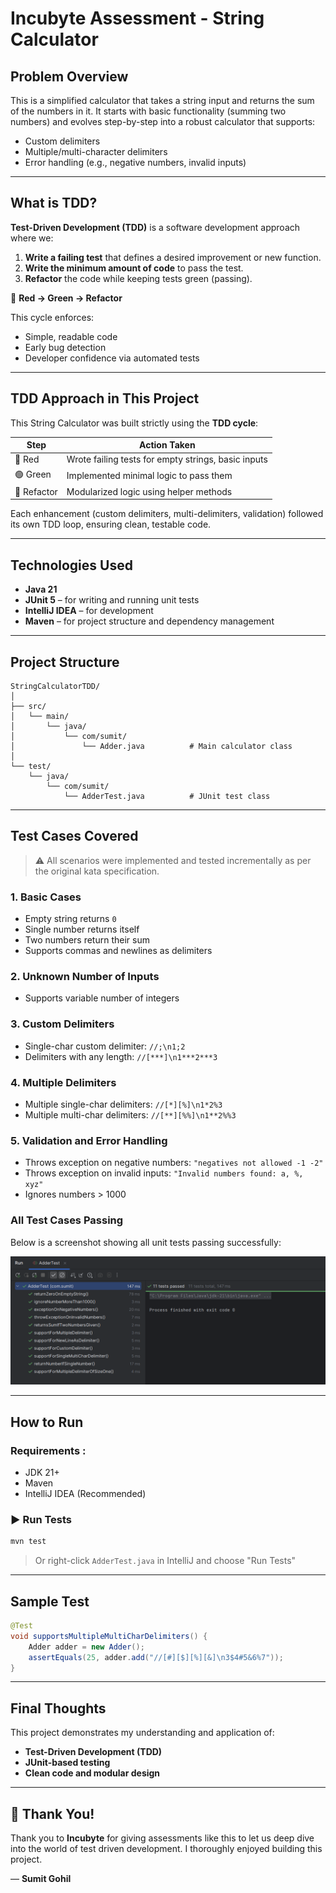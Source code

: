 
# Incubyte Assessment - String Calculator

## Problem Overview

This is a simplified calculator that takes a string input and returns the sum of the numbers in it. It starts with basic functionality (summing two numbers) and evolves step-by-step into a robust calculator that supports:

- Custom delimiters
- Multiple/multi-character delimiters
- Error handling (e.g., negative numbers, invalid inputs)

---

## What is TDD?

**Test-Driven Development (TDD)** is a software development approach where we:

1. **Write a failing test** that defines a desired improvement or new function.
2. **Write the minimum amount of code** to pass the test.
3. **Refactor** the code while keeping tests green (passing).

🔁 **Red → Green → Refactor**

This cycle enforces:
- Simple, readable code
- Early bug detection
- Developer confidence via automated tests

---

## TDD Approach in This Project

This String Calculator was built strictly using the **TDD cycle**:

| Step        | Action Taken |
|-------------|--------------|
| 🔴 Red      | Wrote failing tests for empty strings, basic inputs |
| 🟢 Green    | Implemented minimal logic to pass them |
| 🔄 Refactor | Modularized logic using helper methods |

Each enhancement (custom delimiters, multi-delimiters, validation) followed its own TDD loop, ensuring clean, testable code.

---

## Technologies Used

- **Java 21**
- **JUnit 5** – for writing and running unit tests
- **IntelliJ IDEA** – for development
- **Maven** – for project structure and dependency management

---

## Project Structure

```
StringCalculatorTDD/
│
├── src/
│   └── main/
│       └── java/
│           └── com/sumit/
│               └── Adder.java          # Main calculator class
│
└── test/
    └── java/
        └── com/sumit/  
            └── AdderTest.java          # JUnit test class
```

---

## Test Cases Covered

> ⚠️ All scenarios were implemented and tested incrementally as per the original kata specification.

### 1. Basic Cases
- Empty string returns `0`
- Single number returns itself
- Two numbers return their sum
- Supports commas and newlines as delimiters

### 2. Unknown Number of Inputs
- Supports variable number of integers

### 3. Custom Delimiters
- Single-char custom delimiter: `//;\n1;2`
- Delimiters with any length: `//[***]\n1***2***3`

### 4. Multiple Delimiters
- Multiple single-char delimiters: `//[*][%]\n1*2%3`
- Multiple multi-char delimiters: `//[**][%%]\n1**2%%3`

### 5. Validation and Error Handling
- Throws exception on negative numbers: `"negatives not allowed -1 -2"`
- Throws exception on invalid inputs: `"Invalid numbers found: a, %, xyz"`
- Ignores numbers > 1000

### All Test Cases Passing

Below is a screenshot showing all unit tests passing successfully:

![All Tests Passing](assets/TestDetails.png)

---

## How to Run

### Requirements :
- JDK 21+
- Maven
- IntelliJ IDEA (Recommended)

### ▶ Run Tests

```bash
mvn test
```

> Or right-click `AdderTest.java` in IntelliJ and choose "Run Tests"

---

## Sample Test

```java
@Test
void supportsMultipleMultiCharDelimiters() {
    Adder adder = new Adder();
    assertEquals(25, adder.add("//[#][$][%][&]\n3$4#5&6%7"));
}
```

---

## Final Thoughts

This project demonstrates my understanding and application of:

- **Test-Driven Development (TDD)**
- **JUnit-based testing**
- **Clean code and modular design**

---

## 🙏 Thank You!

Thank you to **Incubyte** for giving assessments like this to let us deep dive into the world of test driven development. I thoroughly enjoyed building this project.


— **Sumit Gohil**
